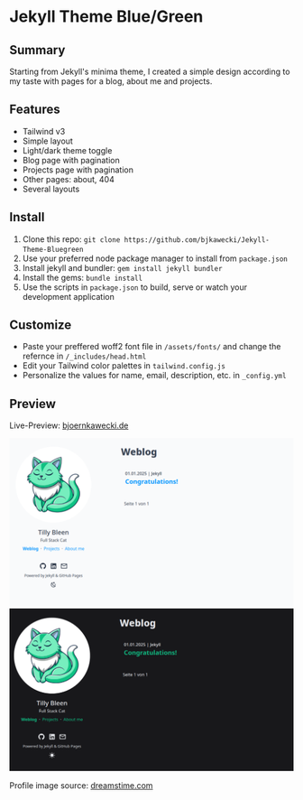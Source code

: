 # Jekyll Theme Blue/Green 

## Summary

Starting from Jekyll's minima theme, I created a simple design according to my taste with pages for a blog, about me and projects.

## Features

- Tailwind v3
- Simple layout
- Light/dark theme toggle
- Blog page with pagination
- Projects page with pagination
- Other pages: about, 404
- Several layouts

## Install

1. Clone this repo: `git clone https://github.com/bjkawecki/Jekyll-Theme-Bluegreen`
2. Use your preferred node package manager to install from `package.json`
3. Install jekyll and bundler: `gem install jekyll bundler`
4. Install the gems: `bundle install`
5. Use the scripts in `package.json` to build, serve or watch your development application

## Customize

- Paste your preffered woff2 font file in `/assets/fonts/` and change the refernce in `/_includes/head.html`
- Edit your Tailwind color palettes in `tailwind.config.js`
- Personalize the values for name, email, description, etc. in `_config.yml`

## Preview

Live-Preview: [bjoernkawecki.de](https://bjoernkawecki.de/)

![preview-blog-blue](/assets/preview/blue.png) 
![preview-blog-green](/assets/preview/green.png) 

Profile image source: [dreamstime.com](https://www.dreamstime.com/adorable-minty-green-cat-cartoon-design-perfect-playful-illustrations-image354438289)